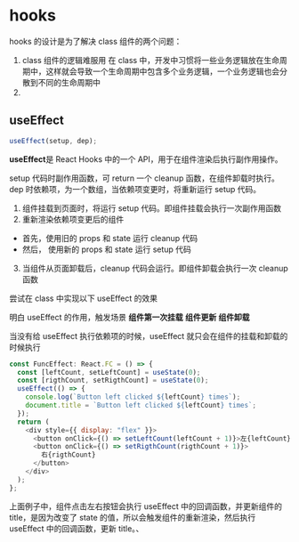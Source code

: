 # hooks

hooks 的设计是为了解决 class 组件的两个问题：

1. class 组件的逻辑难服用
   在 class 中，开发中习惯将一些业务逻辑放在生命周期中，这样就会导致一个生命周期中包含多个业务逻辑，一个业务逻辑也会分散到不同的生命周期中
2.

## useEffect

```javascript
useEffect(setup, dep);
```

**useEffect**是 React Hooks 中的一个 API，用于在组件渲染后执行副作用操作。

setup 代码时副作用函数，可 return 一个 cleanup 函数，在组件卸载时执行。
dep 时依赖项，为一个数组，当依赖项变更时，将重新运行 setup 代码。

1. 组件挂载到页面时，将运行 setup 代码。即组件挂载会执行一次副作用函数
2. 重新渲染依赖项变更后的组件

- 首先，使用旧的 props 和 state 运行 cleanup 代码
- 然后， 使用新的 props 和 state 运行 setup 代码

3. 当组件从页面卸载后，cleanup 代码会运行。即组件卸载会执行一次 cleanup 函数

尝试在 class 中实现以下 useEffect 的效果

明白 useEffect 的作用，触发场景 **组件第一次挂载** **组件更新** **组件卸载**

当没有给 useEffect 执行依赖项的时候，useEffect 就只会在组件的挂载和卸载的时候执行

```javascript
const FuncEffect: React.FC = () => {
  const [leftCount, setLeftCount] = useState(0);
  const [rigthCount, setRigthCount] = useState(0);
  useEffect(() => {
    console.log(`Button left clicked ${leftCount} times`);
    document.title = `Button left clicked ${leftCount} times`;
  });
  return (
    <div style={{ display: "flex" }}>
      <button onClick={() => setLeftCount(leftCount + 1)}>左{leftCount}</button>
      <button onClick={() => setRigthCount(rigthCount + 1)}>
        右{rigthCount}
      </button>
    </div>
  );
};
```

上面例子中，组件点击左右按钮会执行 useEffect 中的回调函数，并更新组件的 title，是因为改变了 state 的值，所以会触发组件的重新渲染，然后执行 useEffect 中的回调函数，更新 title。、
